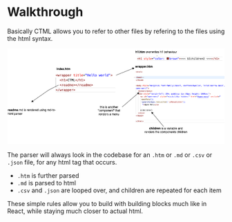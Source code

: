# Walkthrough

Basically CTML allows you to refer to other files by refering to the files using the html syntax.

![overview](./overview.drawio.png)

The parser will always look in the codebase for an `.htm` or `.md` or `.csv` or `.json` file, for any html tag that occurs.

- `.htm` is further parsed
- `.md` is parsed to html
- `.csv` and `.json` are looped over, and children are repeated for each item

These simple rules allow you to build with building blocks much like in React, while staying much closer to actual html.
